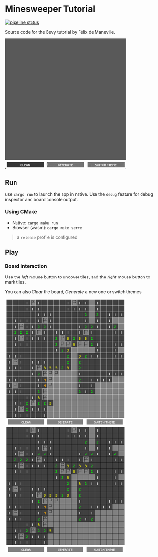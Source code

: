 # Minesweeper Tutorial

[![pipeline status](https://gitlab.com/qonfucius/incubator/minesweeper/minesweeper-tutorial/badges/master/pipeline.svg)](https://gitlab.com/qonfucius/incubator/minesweeper/minesweeper-tutorial/commits/master)

Source code for the Bevy tutorial by Félix de Maneville.

<img src="./docs/demo.gif" alt="demo gif" width="400"/>

## Run

use `cargo run` to launch the app in native. Use the `debug` feature for debug inspector and board console output.

### Using CMake

* Native: `cargo make run`
* Browser (wasm): `cargo make serve` 

> a `release` profile is configured

## Play

### Board interaction

Use the *left* mouse button to uncover tiles, and the *right* mouse button to mark tiles.

You can also *Clear* the board, *Generate* a new one or switch themes

<img src="./docs/light_theme_screen.png" alt="screenshot" width="400"/>
<img src="./docs/dark_theme_screen.png" alt="dark screenshot" width="400"/>